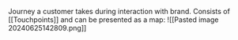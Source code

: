 Journey a customer takes during interaction with brand. Consists of [[Touchpoints]] and can be presented as a map:
![[Pasted image 20240625142809.png]]